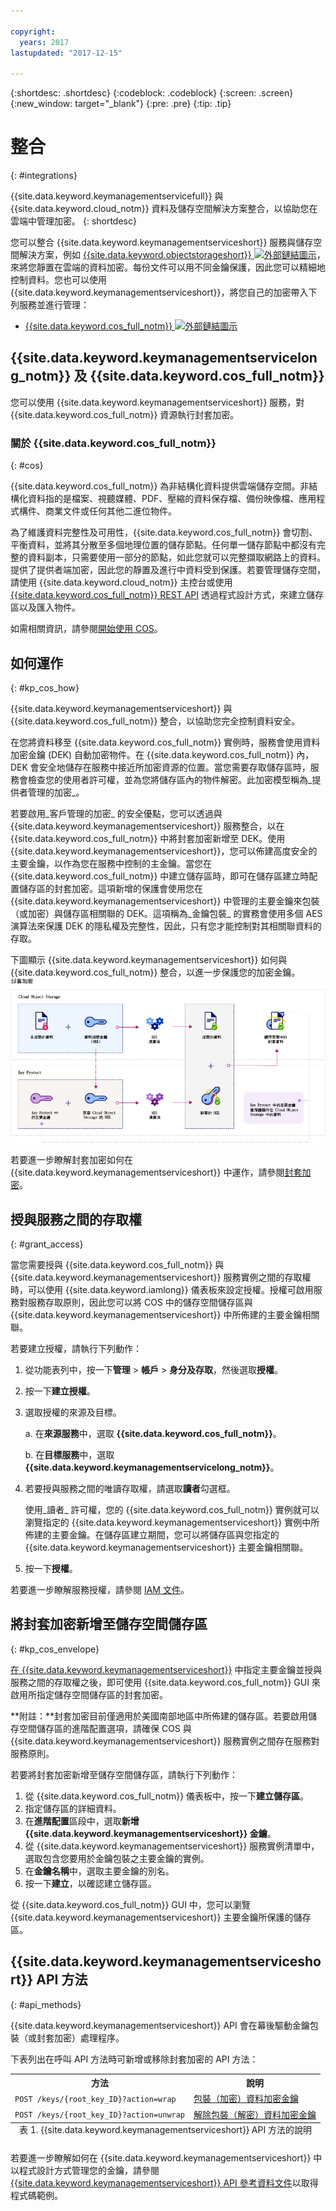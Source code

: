 ```yaml
---

copyright:
  years: 2017
lastupdated: "2017-12-15"

---
```


{:shortdesc: .shortdesc}
{:codeblock: .codeblock}
{:screen: .screen}
{:new_window: target="_blank"}
{:pre: .pre}
{:tip: .tip}

# 整合
{: #integrations}

{{site.data.keyword.keymanagementservicefull}} 與 {{site.data.keyword.cloud_notm}} 資料及儲存空間解決方案整合，以協助您在雲端中管理加密。
{: shortdesc}

您可以整合 {{site.data.keyword.keymanagementserviceshort}} 服務與儲存空間解決方案，例如 [{{site.data.keyword.objectstorageshort}} ![外部鏈結圖示](../../icons/launch-glyph.svg "外部鏈結圖示")](/docs/services/ObjectStorage/index.html)，來將您靜置在雲端的資料加密。每份文件可以用不同金鑰保護，因此您可以精細地控制資料。您也可以使用 {{site.data.keyword.keymanagementserviceshort}}，將您自己的加密帶入下列服務並進行管理：

- [{{site.data.keyword.cos_full_notm}} ![外部鏈結圖示](../../icons/launch-glyph.svg "外部鏈結圖示")](/docs/services/cloud-object-storage/about-cos.html#about-ibm-cloud-object-storage)

## {{site.data.keyword.keymanagementservicelong_notm}} 及 {{site.data.keyword.cos_full_notm}}

您可以使用 {{site.data.keyword.keymanagementserviceshort}} 服務，對 {{site.data.keyword.cos_full_notm}} 資源執行封套加密。

### 關於 {{site.data.keyword.cos_full_notm}}
{: #cos}

{{site.data.keyword.cos_full_notm}} 為非結構化資料提供雲端儲存空間。非結構化資料指的是檔案、視聽媒體、PDF、壓縮的資料保存檔、備份映像檔、應用程式構件、商業文件或任何其他二進位物件。  

為了維護資料完整性及可用性，{{site.data.keyword.cos_full_notm}} 會切割、平衡資料，並將其分散至多個地理位置的儲存節點。任何單一儲存節點中都沒有完整的資料副本，只需要使用一部分的節點，如此您就可以完整擷取網路上的資料。提供了提供者端加密，因此您的靜置及進行中資料受到保護。若要管理儲存空間，請使用 {{site.data.keyword.cloud_notm}} 主控台或使用 [{{site.data.keyword.cos_full_notm}} REST API](/docs/services/cloud-object-storage/api-reference/about-compatibility-api.html#about-the-cos-api) 透過程式設計方式，來建立儲存區以及匯入物件。

如需相關資訊，請參閱[開始使用 COS](/docs/services/cloud-object-storage/getting-started.html#getting-started-cli-)。

## 如何運作
{: #kp_cos_how}

{{site.data.keyword.keymanagementserviceshort}} 與 {{site.data.keyword.cos_full_notm}} 整合，以協助您完全控制資料安全。  

在您將資料移至 {{site.data.keyword.cos_full_notm}} 實例時，服務會使用資料加密金鑰 (DEK) 自動加密物件。在 {{site.data.keyword.cos_full_notm}} 內，DEK 會安全地儲存在服務中接近所加密資源的位置。當您需要存取儲存區時，服務會檢查您的使用者許可權，並為您將儲存區內的物件解密。此加密模型稱為_提供者管理的加密_。

若要啟用_客戶管理的加密_ 的安全優點，您可以透過與 {{site.data.keyword.keymanagementserviceshort}} 服務整合，以在 {{site.data.keyword.cos_full_notm}} 中將封套加密新增至 DEK。使用 {{site.data.keyword.keymanagementserviceshort}}，您可以佈建高度安全的主要金鑰，以作為您在服務中控制的主金鑰。當您在 {{site.data.keyword.cos_full_notm}} 中建立儲存區時，即可在儲存區建立時配置儲存區的封套加密。這項新增的保護會使用您在 {{site.data.keyword.keymanagementserviceshort}} 中管理的主要金鑰來包裝（或加密）與儲存區相關聯的 DEK。這項稱為_金鑰包裝_ 的實務會使用多個 AES 演算法來保護 DEK 的隱私權及完整性，因此，只有您才能控制對其相關聯資料的存取。

下圖顯示 {{site.data.keyword.keymanagementserviceshort}} 如何與 {{site.data.keyword.cos_full_notm}} 整合，以進一步保護您的加密金鑰。
![此圖顯示封套加密的環境定義視圖。](images/kp-cos-envelope.png)

若要進一步瞭解封套加密如何在 {{site.data.keyword.keymanagementserviceshort}} 中運作，請參閱[封套加密](/docs/services/keymgmt/keyprotect_envelope.html)。

## 授與服務之間的存取權
{: #grant_access}

當您需要授與 {{site.data.keyword.cos_full_notm}} 與 {{site.data.keyword.keymanagementserviceshort}} 服務實例之間的存取權時，可以使用 {{site.data.keyword.iamlong}} 儀表板來設定授權。授權可啟用服務對服務存取原則，因此您可以將 COS 中的儲存空間儲存區與 {{site.data.keyword.keymanagementserviceshort}} 中所佈建的主要金鑰相關聯。

若要建立授權，請執行下列動作：

1. 從功能表列中，按一下**管理** &gt; **帳戶** &gt; **身分及存取**，然後選取**授權**。 
2. 按一下**建立授權**。
3. 選取授權的來源及目標。
 
    a. 在**來源服務**中，選取 **{{site.data.keyword.cos_full_notm}}**。

    b. 在**目標服務**中，選取 **{{site.data.keyword.keymanagementservicelong_notm}}**。 
4. 若要授與服務之間的唯讀存取權，請選取**讀者**勾選框。

    使用_讀者_ 許可權，您的 {{site.data.keyword.cos_full_notm}} 實例就可以瀏覽指定的 {{site.data.keyword.keymanagementserviceshort}} 實例中所佈建的主要金鑰。在儲存區建立期間，您可以將儲存區與您指定的 {{site.data.keyword.keymanagementserviceshort}} 主要金鑰相關聯。
5. 按一下**授權**。

若要進一步瞭解服務授權，請參閱 [IAM 文件](/docs/iam/authorizations.html#serviceauth)。 

## 將封套加密新增至儲存空間儲存區
{: #kp_cos_envelope}

[在 {{site.data.keyword.keymanagementserviceshort}}](/docs/services/keymgmt/keyprotect_create_keys.html) 中指定主要金鑰並授與服務之間的存取權之後，即可使用 {{site.data.keyword.cos_full_notm}} GUI 來啟用所指定儲存空間儲存區的封套加密。

**附註：**封套加密目前僅適用於美國南部地區中所佈建的儲存區。若要啟用儲存空間儲存區的進階配置選項，請確保 COS 與 {{site.data.keyword.keymanagementserviceshort}} 服務實例之間存在服務對服務原則。

若要將封套加密新增至儲存空間儲存區，請執行下列動作：

1. 從 {{site.data.keyword.cos_full_notm}} 儀表板中，按一下**建立儲存區**。
2. 指定儲存區的詳細資料。
3. 在**進階配置**區段中，選取**新增 {{site.data.keyword.keymanagementserviceshort}} 金鑰**。
4. 從 {{site.data.keyword.keymanagementserviceshort}} 服務實例清單中，選取包含您要用於金鑰包裝之主要金鑰的實例。
5. 在**金鑰名稱**中，選取主要金鑰的別名。
6. 按一下**建立**，以確認建立儲存區。

從 {{site.data.keyword.cos_full_notm}} GUI 中，您可以瀏覽 {{site.data.keyword.keymanagementserviceshort}} 主要金鑰所保護的儲存區。

## {{site.data.keyword.keymanagementserviceshort}} API 方法
{: #api_methods}

{{site.data.keyword.keymanagementserviceshort}} API 會在幕後驅動金鑰包裝（或封套加密）處理程序。  

下表列出在呼叫 API 方法時可新增或移除封套加密的 API 方法：

<table>
  <tr>
    <th>方法</th>
    <th>說明</th>
  </tr>
  <tr>
    <td><code>POST /keys/{root_key_ID}?action=wrap</code></td>
    <td><a href="/docs/services/keymgmt/keyprotect_wrap_keys.html">包裝（加密）資料加密金鑰</a></td>
  </tr>
  <tr>
    <td><code>POST /keys/{root_key_ID}?action=unwrap</code></td>
    <td><a href="/docs/services/keymgmt/keyprotect_unwrap_keys.html">解除包裝（解密）資料加密金鑰</a></td>
  </tr>
  <caption style="caption-side:bottom;">表 1. {{site.data.keyword.keymanagementserviceshort}} API 方法的說明</caption>
</table>

若要進一步瞭解如何在 {{site.data.keyword.keymanagementserviceshort}} 中以程式設計方式管理您的金鑰，請參閱 [{{site.data.keyword.keymanagementserviceshort}} API 參考資料文件](https://console.ng.bluemix.net/apidocs/639)以取得程式碼範例。









